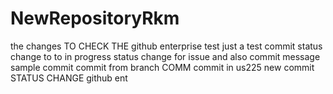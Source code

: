 # NewRepositoryRkm


 the changes TO CHECK THE github enterprise 
test 
just a test commit
status change to to in progress
status change for issue and also commit message
sample commit
commit from branch
COMM
commit in us225
new commit
STATUS CHANGE
github ent
